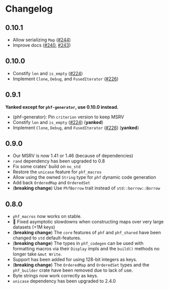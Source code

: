 # Changelog

## 0.10.1

* Allow serializing `Map` ([#244])
* Improve docs ([#240], [#243])

[#240]: https://github.com/rust-phf/rust-phf/pull/240
[#243]: https://github.com/rust-phf/rust-phf/pull/243
[#244]: https://github.com/rust-phf/rust-phf/pull/244

## 0.10.0

* Constify `len` and `is_empty` ([#224])
* Implement `Clone`, `Debug`, and `FusedIterator` ([#226])

[#224]: https://github.com/rust-phf/rust-phf/pull/224
[#226]: https://github.com/rust-phf/rust-phf/pull/226

## 0.9.1

**Yanked except for `phf-generator`, use 0.10.0 instead.**

* (phf-generator): Pin `criterion` version to keep MSRV
* Constify `len` and `is_empty` ([#224]) (**yanked**)
* Implement `Clone`, `Debug`, and `FusedIterator` ([#226]) (**yanked**)

## 0.9.0

* Our MSRV is now 1.41 or 1.46 (because of dependencies)
* `rand` dependency has been upgraded to 0.8
* Fix some crates' build on `no_std`
* Restore the `unicase` feature for `phf_macros`
* Allow using the owned `String` type for `phf` dynamic code generation
* Add back `OrderedMap` and `OrderedSet`
* (**breaking change**) Use `PhfBorrow` trait instead of `std::borrow::Borrow`

## 0.8.0

* `phf_macros` now works on stable.
* :tada: Fixed asymptotic slowdowns when constructing maps over very large datasets (+1M keys)
* (**breaking change**) The `core` features of `phf` and `phf_shared` have been changed to `std` default-features.
* (**breaking change**) The types in `phf_codegen` can be used with formatting macros via their `Display` impls and the `build()` methods no longer take `&mut Write`.
* Support has been added for using 128-bit integers as keys.
* (**breaking change**) The `OrderedMap` and `OrderedSet` types and the `phf_builder` crate have been removed due to lack of use.
* Byte strings now work correctly as keys.
* `unicase` dependency has been upgraded to 2.4.0
